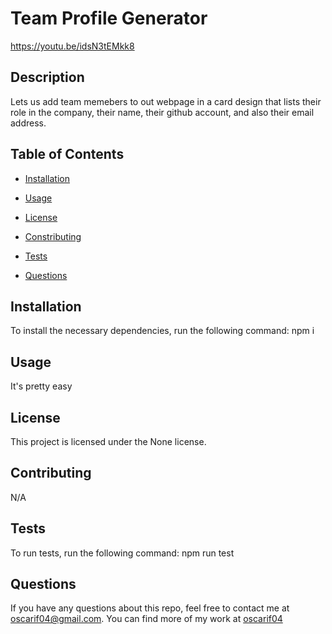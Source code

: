
  # Team Profile Generator

  https://youtu.be/idsN3tEMkk8

  ## Description

  Lets us add team memebers to out webpage in a card design that lists their role in the company, their name, their github account, and also their email address.

  ## Table of Contents

  * [Installation](#dependencies)

  * [Usage](#usage)

  * [License](#license)

  * [Constributing](#contribution)

  * [Tests](#tests)

  * [Questions](#questions)

  ## Installation

  To install the necessary dependencies, run the following command:
  npm i

  ## Usage 

  It's pretty easy 

  ## License

  This project is licensed under the None license.

  ## Contributing

  N/A

  ## Tests

  To run tests, run the following command:
  npm run test

  ## Questions

  If you have any questions about this repo, feel free to contact me at oscarif04@gmail.com. You can find more of my work at [oscarif04](github.com/oscarif04)
